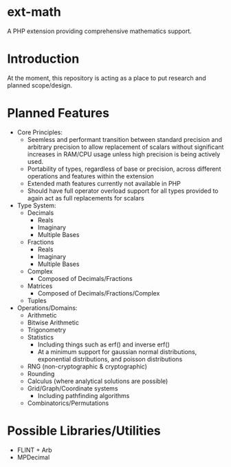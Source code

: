 # ext-math
A PHP extension providing comprehensive mathematics support.

# Introduction
At the moment, this repository is acting as a place to put research and planned scope/design.

# Planned Features

- Core Principles:
  - Seemless and performant transition between standard precision and arbitrary precision to allow replacement of scalars without significant increases in RAM/CPU usage unless high precision is being actively used.
  - Portability of types, regardless of base or precision, across different operations and features within the extension
  - Extended math features currently not available in PHP
  - Should have full operator overload support for all types provided to again act as full replacements for scalars
- Type System:
  - Decimals
    - Reals
    - Imaginary
    - Multiple Bases
  - Fractions
    - Reals
    - Imaginary
    - Multiple Bases
  - Complex
    - Composed of Decimals/Fractions
  - Matrices
    - Composed of Decimals/Fractions/Complex
  - Tuples
- Operations/Domains:
  - Arithmetic
  - Bitwise Arithmetic
  - Trigonometry
  - Statistics
    - Including things such as erf() and inverse erf()
    - At a minimum support for gaussian normal distributions, exponential distributions, and poisson distributions
  - RNG (non-cryptographic & cryptographic)
  - Rounding
  - Calculus (where analytical solutions are possible)
  - Grid/Graph/Coordinate systems
    - Including pathfinding algorithms
  - Combinatorics/Permutations

# Possible Libraries/Utilities

- FLINT + Arb
- MPDecimal
